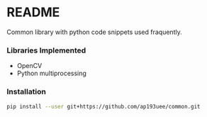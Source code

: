 # README #

Common library with python code snippets used fraquently.

### Libraries Implemented ###

* OpenCV
* Python multiprocessing

### Installation ###

```sh
pip install --user git+https://github.com/ap193uee/common.git
```

